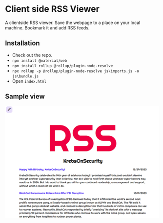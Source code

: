 # Client side RSS Viewer

A clientside RSS viewer. Save the webpage to a place on your local machine. Bookmark it and add RSS feeds.

## Installation
- Check out the repo.
- `npm install @material/web`
- `npm install rollup @rollup/plugin-node-resolve`
- `npx rollup -p @rollup/plugin-node-resolve js\imports.js -o js\bundle.js`
- Open `index.html`

## Sample view
![Capture of the app in action](https://github.com/fjohnson/RSSV/blob/master/Capture.PNG)
